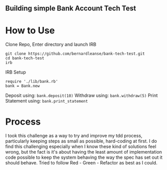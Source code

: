 ## Building simple Bank Account Tech Test

# How to Use
Clone Repo, Enter directory and launch IRB
```
git clone https://github.com/bernardleanse/bank-tech-test.git
cd bank-tech-test
irb
```
IRB Setup
```
require './lib/bank.rb'
bank = Bank.new
```
Deposit using:
`bank.deposit(10)`
Withdraw using:
`bank.withdraw(5)`
Print Statement using:
`bank.print_statement`

# Process

I took this challenge as a way to try and improve my tdd process, particularly 
keeping steps as small as possible, hard-coding at first. I do find this challenging
especially when I know these kind of solutions feel wrong, but the fact is it's about
having the least amount of implementation code possible to keep the system behaving the way
the spec has set out it should behave. Tried to follow Red - Green - Refactor as best
as I could.
